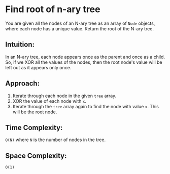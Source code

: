 # Find root of n-ary tree 
You are given all the nodes of an N-ary tree as an array of `Node` objects, where each node has a unique value. Return the root of the N-ary tree.

## Intuition:
In an N-ary tree, each node appears once as the parent and once as a child. So, if we XOR all the values of the nodes, then the root node's value will be left out as it appears only once.

## Approach:
1. Iterate through each node in the given `tree` array.
2. XOR the value of each node with `x`.
3. Iterate through the `tree` array again to find the node with value `x`. This will be the root node.

## Time Complexity: 
`O(N)` where `N` is the number of nodes in the tree.

## Space Complexity: 
`O(1)`